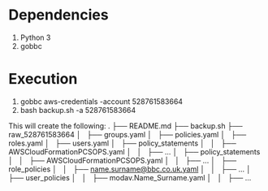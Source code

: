 # Dependencies

1. Python 3 
2. gobbc

# Execution

1. gobbc aws-credentials -account 528761583664
2. bash backup.sh -a 528761583664

This will create the following:
.
├── README.md
├── backup.sh
├── raw_528761583664
│   ├── groups.yaml
│   ├── policies.yaml
│   ├── roles.yaml
│   ├── users.yaml
│   ├── policy_statements
│   │   ├── AWSCloudFormationPCSOPS.yaml
│   │   ├── ...
│   ├── policy_statements
│   │   ├── AWSCloudFormationPCSOPS.yaml
│   │   ├── ...
│   ├── role_policies
│   │   ├── name.surname@bbc.co.uk.yaml
│   │   ├── ...
│   ├── user_policies
│   │   ├── modav.Name_Surname.yaml
│   │   ├── ...

